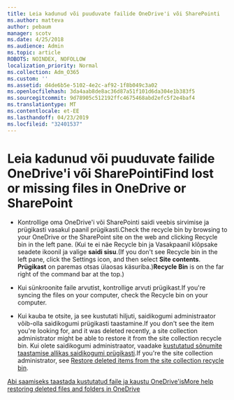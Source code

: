 ```yaml
---
title: Leia kadunud või puuduvate failide OneDrive'i või SharePointi
ms.author: matteva
author: pebaum
manager: scotv
ms.date: 4/25/2018
ms.audience: Admin
ms.topic: article
ROBOTS: NOINDEX, NOFOLLOW
localization_priority: Normal
ms.collection: Adm_O365
ms.custom: ''
ms.assetid: d4de6b5e-5102-4e2c-af92-1f8b049c3a02
ms.openlocfilehash: 3da4aab8de8ac36d87a51f101d6da304e1b383f5
ms.sourcegitcommit: 9d78905c512192ffc4675468abd2efc5f2e4baf4
ms.translationtype: MT
ms.contentlocale: et-EE
ms.lasthandoff: 04/23/2019
ms.locfileid: "32401537"
---
```

# <a name="find-lost-or-missing-files-in-onedrive-or-sharepoint"></a><span data-ttu-id="fa122-102">Leia kadunud või puuduvate failide OneDrive'i või SharePointi</span><span class="sxs-lookup"><span data-stu-id="fa122-102">Find lost or missing files in OneDrive or SharePoint</span></span>

- <span data-ttu-id="fa122-103">Kontrollige oma OneDrive'i või SharePointi saidi veebis sirvimise ja prügikasti vasakul paanil prügikasti.</span><span class="sxs-lookup"><span data-stu-id="fa122-103">Check the recycle bin by browsing to your OneDrive or the SharePoint site on the web and clicking Recycle bin in the left pane.</span></span> <span data-ttu-id="fa122-104">(Kui te ei näe Recycle bin ja Vasakpaanil klõpsake seadete ikoonil ja valige **saidi sisu**.</span><span class="sxs-lookup"><span data-stu-id="fa122-104">(If you don't see Recycle bin in the left pane, click the Settings icon, and then select **Site contents**.</span></span> <span data-ttu-id="fa122-105">**Prügikast** on paremas otsas ülaosas käsuriba.)</span><span class="sxs-lookup"><span data-stu-id="fa122-105">**Recycle Bin** is on the far right of the command bar at the top.)</span></span> 
    
- <span data-ttu-id="fa122-106">Kui sünkroonite faile arvutist, kontrollige arvuti prügikast.</span><span class="sxs-lookup"><span data-stu-id="fa122-106">If you're syncing the files on your computer, check the Recycle bin on your computer.</span></span> 
    
- <span data-ttu-id="fa122-107">Kui kauba te otsite, ja see kustutati hiljuti, saidikogumi administraator võib-olla saidikogumi prügikasti taastamine.</span><span class="sxs-lookup"><span data-stu-id="fa122-107">If you don't see the item you're looking for, and it was deleted recently, a site collection administrator might be able to restore it from the site collection recycle bin.</span></span> <span data-ttu-id="fa122-108">Kui olete saidikogumi administraator, vaadake [kustutatud sõnumite taastamise allikas saidikogumi prügikasti](https://go.microsoft.com/fwlink/?linkid=866439).</span><span class="sxs-lookup"><span data-stu-id="fa122-108">If you're the site collection administrator, see [Restore deleted items from the site collection recycle bin](https://go.microsoft.com/fwlink/?linkid=866439).</span></span>
    
[<span data-ttu-id="fa122-109">Abi saamiseks taastada kustutatud faile ja kaustu OneDrive'is</span><span class="sxs-lookup"><span data-stu-id="fa122-109">More help restoring deleted files and folders in OneDrive</span></span>](https://go.microsoft.com/fwlink/?linkid=872872)
  

